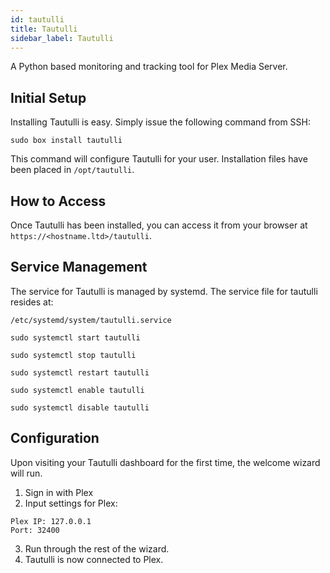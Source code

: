 ```yaml
---
id: tautulli
title: Tautulli
sidebar_label: Tautulli
---
```


A Python based monitoring and tracking tool for Plex Media Server.

## Initial Setup

Installing Tautulli is easy. Simply issue the following command from SSH:

```plaintext main
sudo box install tautulli
```

This command will configure Tautulli for your user. Installation files have been placed in `/opt/tautulli`.

## How to Access

Once Tautulli has been installed, you can access it from your browser at `https://<hostname.ltd>/tautulli`.

## Service Management

The service for Tautulli is managed by systemd. The service file for tautulli resides at:

```
/etc/systemd/system/tautulli.service
```

<!--DOCUSAURUS_CODE_TABS-->
<!--Start-->
```plaintext
sudo systemctl start tautulli
```
<!--Stop-->
```plaintext
sudo systemctl stop tautulli
```
<!--Restart-->
```plaintext
sudo systemctl restart tautulli
```
<!--Enable-->
```plaintext
sudo systemctl enable tautulli
```
<!--Disable-->
```plaintext
sudo systemctl disable tautulli
```
<!--END_DOCUSAURUS_CODE_TABS-->

## Configuration

Upon visiting your Tautulli dashboard for the first time, the welcome wizard will run.

1. Sign in with Plex
2. Input settings for Plex:
```plaintext main
Plex IP: 127.0.0.1
Port: 32400
```
3. Run through the rest of the wizard.
4. Tautulli is now connected to Plex.